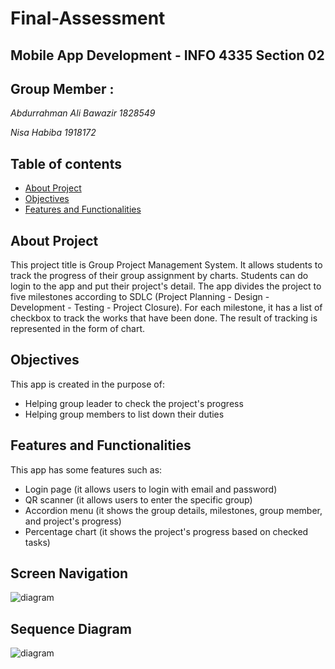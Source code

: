 # Final-Assessment
## Mobile App Development - INFO 4335 Section 02


## Group Member :
*Abdurrahman Ali Bawazir 1828549*

*Nisa Habiba 1918172*

## Table of contents
* [About Project](#about-project)
* [Objectives](#objectives)
* [Features and Functionalities](#features-and-functionalities)

## About Project
This project title is Group Project Management System. It allows students to track the progress of their group assignment by charts. Students can do login to the app and put their project's detail. The app divides the project to five milestones according to SDLC (Project Planning - Design - Development - Testing - Project Closure). For each milestone, it has a list of checkbox to track the works that have been done. The result of tracking is represented in the form of chart.

## Objectives
This app is created in the purpose of:
* Helping group leader to check the project's progress
* Helping group members to list down their duties

## Features and Functionalities
This app has some features such as:
* Login page (it allows users to login with email and password)
* QR scanner (it allows users to enter the specific group)
* Accordion menu (it shows the group details, milestones, group member, and project's progress)
* Percentage chart (it shows the project's progress based on checked tasks)

## Screen Navigation
![diagram](https://user-images.githubusercontent.com/75247365/216215246-2ec991c7-56da-46b4-969f-6c73fb88b210.jpeg)

## Sequence Diagram
![diagram](https://user-images.githubusercontent.com/75247365/216247638-2a152709-b21a-49c4-a83c-929cee93edaa.jpeg)

